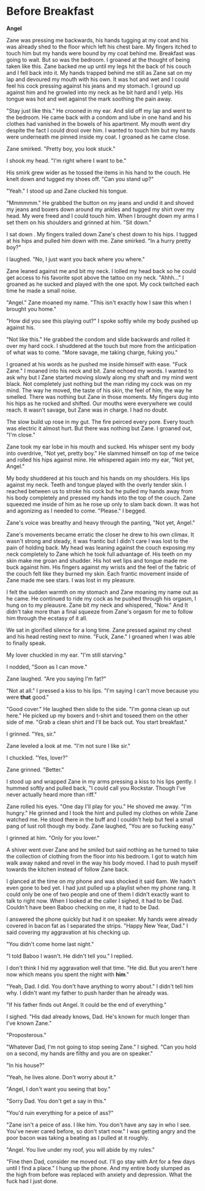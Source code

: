 # Before Breakfast

**Angel**

Zane was pressing me backwards, his hands tugging at my coat and his was already shed to the floor which left his chest bare.  My fingers itched to touch him but my hands were bound by my coat behind me.  Breakfast was going to wait.  But so was the bedroom.  I groaned at the thought of being taken like this.  Zane backed me up until my legs hit the back of his couch and I fell back into it.  My hands trapped behind me still as Zane sat on my lap and devoured my mouth with his own.  It was hot and wet and I could feel his cock pressing against his jeans and my stomach.  I ground up against him and he growled into my neck as he bit hard and I yelp.  His tongue was hot and wet against the mark soothing the pain away.

"Stay just like this."  He crooned in my ear.  And slid off my lap and went to the bedroom.  He came back with a condom and lube in one hand and his clothes had vanished in the bowels of his apartment.  My mouth went dry despite the fact I could drool over him.  I wanted to touch him but my hands were underneath me pinned inside my coat.  I groaned as he came close.

Zane smirked.  "Pretty boy, you look stuck."

I shook my head.  "I'm right where I want to be."

His smirk grew wider as he tossed the items in his hand to the couch.  He knelt down and tugged my shoes off.  "Can you stand up?"

"Yeah."  I stood up and Zane clucked his tongue.

"Mmmmmm."  He grabbed the button on my jeans and undid it and shoved my jeans and boxers down around my ankles and tugged my shirt over  my head.  My were freed and I could touch him.  When I brought down my arms I set them on his shoulders and grinned at him.  "Sit down."

I sat down .  My fingers trailed down Zane's chest down to his hips.  I tugged at his hips and pulled him down with me.  Zane smirked.  "In a hurry pretty boy?"

I laughed.  "No, I just want you back where you where."

Zane leaned against me and bit my neck.  I lolled my head back so he could get access to his favorite spot above the tattoo on my neck.  "Ahhh..." I groaned as he sucked and played with the one spot.  My cock twitched each time he made a small noise.

"Angel."  Zane moaned my name.  "This isn't exactly how I saw this when I brought you home."

"How did you see this playing out?"  I spoke softly while my body pushed up against his.

"Not like this."  He grabbed the condom and slide backwards and rolled it over my hard cock.  I shuddered at the touch but more from the anticipation of what was to come.  "More savage, me taking charge, fuking you."

I groaned at his words as he pushed me inside himself with ease.  "Fuck Zane."  I moaned into his neck and bit.  Zane echoed my words.  I wanted to ask why but I Zane started moving slowly along my shaft and my mind went black.  Not completely just nothing but the man riding my cock was on my mind.  The way he moved, the taste of his skin, the feel of him, the way he smelled.  There was nothing but Zane in those moments.  My fingers dug into his hips as he rocked and shifted. Our mouths were everywhere we could reach.  It wasn't savage, but Zane was in charge.  I had no doubt.

The slow build up rose in my gut.  The fire peirced every pore.  Every touch was electric it almost hurt.  But there was nothing but Zane.  I groaned out, "I'm close."

Zane took my ear lobe in his mouth and sucked.  His whisper sent my body into overdrive, "Not yet, pretty boy."  He slammed himself on top of me twice and rolled his hips against mine.  He whispered again into my ear, "Not yet, Angel."

My body shuddered at his touch and his hands on my shoulders.  His lips against my neck.  Teeth and tongue played with the overly tender skin.  I reached between us to stroke his cock but he pulled my hands away from his body completely and pressed my hands into the top of the couch.  Zane squeezed me inside of him as he rose up only to slam back down.  It was hot and agonizing as I needed to come.  "Please."  I begged.

Zane's voice was breathy and heavy through the panting, "Not yet, Angel."

Zane's movements became erratic the closer he drew to his own climax.  It wasn't strong and steady, it was frantic but I didn't care I was lost to the pain of holding back.  My head was leaning against the couch exposing my neck completely to Zane which he took full advantage of.  His teeth on my skin make me groan and shudder.  His hot wet lips and tongue made me buck against him.  His fingers against my wrists and the feel of the fabric of the couch felt like they burned my skin.  Each frantic movement inside of Zane made me see stars.  I was lost in my pleasure.

I felt the sudden warmth on my stomach and Zane moaning my name out as he came.  He continued to ride my cock as he pushed through his orgasm, I hung on to my pleausre.  Zane bit my neck and whispered, "Now."  And It didn't take more than a final squeeze from Zane's orgasm for me to follow him through the ecstasy of it all.

We sat in glorified silence for a long time.  Zane  pressed against my chest and his head resting next to mine.  "Fuck, Zane."  I groaned when I was able to finally speak.

My lover chuckled in my ear.  "I'm still starving."

I nodded, "Soon as I can move."

Zane laughed.  "Are you saying I'm fat?"

"Not at all."  I pressed a kiss to his lips.  "I'm saying I can't move because you were **that** good."

"Good cover."  He laughed then slide to the side.  "I'm gonna clean up out here."  He picked up my boxers and t-shirt and toseed them on the other side of me.  "Grab a clean shirt and I'll be back out.  You start breakfast."

I grinned.  "Yes, sir."

Zane leveled a look at me.  "I'm not sure I like sir."

I chuckled.  "Yes, lover?"

Zane grinned.  "Better."

I stood up and wrapped Zane in my arms pressing a kiss to his lips gently.  I hummed softly and pulled back, "I could call you Rockstar.  Though I've never actually heard more than riff."

Zane rolled his eyes.  "One day I'll play for you."  He shoved me away.  "I'm hungry."  He grinned and I took the hint and pulled my clothes on while Zane watched me.  He stood there in the buff and I couldn't help but feel a small pang of lust roll though my body.  Zane laughed, "You are so fucking easy."

I grinned at him.  "Only for you lover."

A shiver went over Zane and he smiled but said nothing as he turned to take the collection of clothing from the floor into his bedroom.  I got to watch him walk away naked and revel in the way his body moved.  I had to push myself towards the kitchen instead of follow Zane back.

I glanced at the time on my phone and was shocked it said 6am.  We hadn't even gone to bed yet.  I had just pulled up a playlist when my phone rang.  It could only be one of two people and one of them I didn't exactly want to talk to right now.  When I looked at the caller I sighed, it had to be Dad.  Couldn't have been Baboo checking on me, it had to be Dad.

I answered the phone quickly but had it on speaker.  My hands were already covered in bacon fat as I separated the strips.  "Happy New Year, Dad."  I said covering my aggravation at his checking up.

"You didn't come home last night."

"I told Baboo I wasn't.  He didn't tell you."  I replied.

I don't think I hid my aggravation well that time.  "He did.  But you aren't here now which means you spent the night with **him**."

"Yeah, Dad.  I did.  You don't have anything to worry about."  I didn't tell him why.  I didn't want my father to push harder than he already was.

"If his father finds out Angel.  It could be the end of everything."

I sighed.  "His dad already knows, Dad.  He's known for much longer than I've known Zane."

"Proposterous."

"Whatever Dad, I'm not going to stop seeing Zane."  I sighed.  "Can you hold on a second, my hands are filthy and you are on speaker."

"In his house?"

"Yeah, he lives alone.  Don't worry about it."

"Angel, I don't want you seeing that boy."

"Sorry Dad.  You don't get a say in this."

"You'd ruin everything for a peice of ass?"

"Zane isn't a peice of ass.  I like him. You don't have any say in who I see.  You've never cared before, so don't start now." I was getting angry and the poor bacon was taking a beating as I pulled at it roughly.

"Angel.  You live under my roof, you will abide by my rules."

"Fine then Dad, consider me moved out.  I'll go stay with Ant for a few days until I find a place."  I hung up the phone.  And my entire body slumped as the high from before was replaced with anxiety and depression.  What the fuck had I just done.